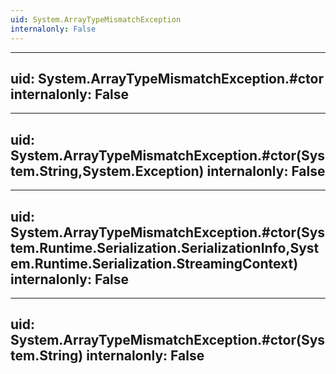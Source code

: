 ```yaml
---
uid: System.ArrayTypeMismatchException
internalonly: False
---
```


---
uid: System.ArrayTypeMismatchException.#ctor
internalonly: False
---

---
uid: System.ArrayTypeMismatchException.#ctor(System.String,System.Exception)
internalonly: False
---

---
uid: System.ArrayTypeMismatchException.#ctor(System.Runtime.Serialization.SerializationInfo,System.Runtime.Serialization.StreamingContext)
internalonly: False
---

---
uid: System.ArrayTypeMismatchException.#ctor(System.String)
internalonly: False
---
